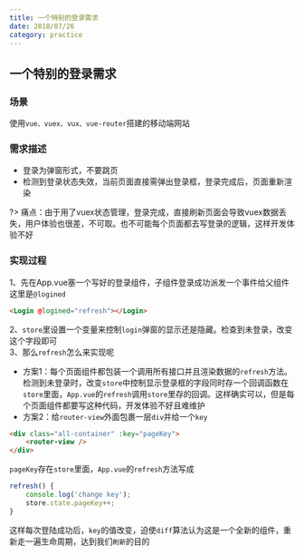 ```yaml
---
title: 一个特别的登录需求
date: 2018/07/26
category: practice
---
```


## 一个特别的登录需求

### 场景
使用`vue、vuex、vux、vue-router`搭建的移动端网站
### 需求描述
- 登录为弹窗形式，不要跳页
- 检测到登录状态失效，当前页面直接需弹出登录框，登录完成后，页面重新渲染

?> 痛点：由于用了vuex状态管理，登录完成，直接刷新页面会导致vuex数据丢失，用户体验也很差，不可取。也不可能每个页面都去写登录的逻辑，这样开发体验不好

### 实现过程

1、先在App.vue塞一个写好的登录组件，子组件登录成功派发一个事件给父组件这里是`@logined`
```html
<Login @logined="refresh"></Login>
```
2、`store`里设置一个变量来控制`login`弹窗的显示还是隐藏。检查到未登录，改变这个字段即可  
3、那么`refresh`怎么来实现呢
- 方案1：每个页面组件都包装一个调用所有接口并且渲染数据的`refresh`方法。检测到未登录时，改变`store`中控制显示登录框的字段同时存一个回调函数在`store`里面，`App.vue`的`refresh`调用`store`里存的回调。这样确实可以，但是每个页面组件都要写这种代码，开发体验不好且难维护
- 方案2：给`router-view`外面包裹一层`div`并给一个`key`
```html
<div class="all-container" :key="pageKey">
    <router-view />
</div>
```
`pageKey`存在`store`里面，`App.vue`的`refresh`方法写成
```javascript
refresh() {
    console.log('change key');
    store.state.pageKey++;
}
```
这样每次登陆成功后，`key`的值改变，迫使`diff`算法认为这是一个全新的组件，重新走一遍生命周期，达到我们`刷新`的目的
